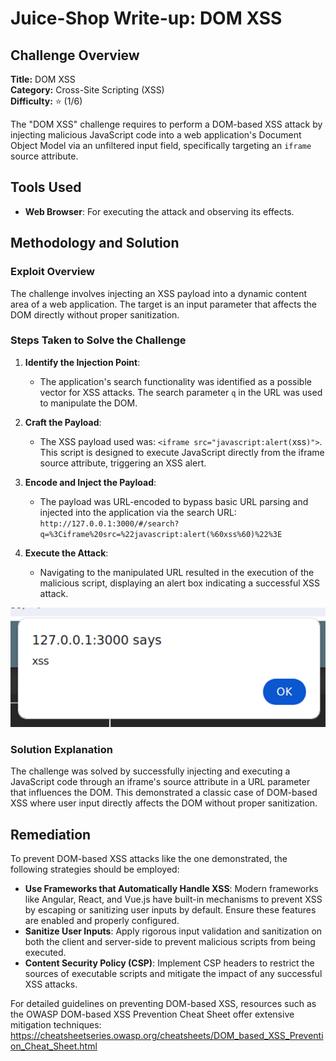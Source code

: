# Juice-Shop Write-up: DOM XSS

## Challenge Overview

**Title:** DOM XSS\
**Category:** Cross-Site Scripting (XSS)\
**Difficulty:** ⭐ (1/6)

The "DOM XSS" challenge requires to perform a DOM-based XSS attack by injecting malicious JavaScript code into a web application's Document Object Model via an unfiltered input field, specifically targeting an `iframe` source attribute.

## Tools Used

- **Web Browser**: For executing the attack and observing its effects.

## Methodology and Solution

### Exploit Overview

The challenge involves injecting an XSS payload into a dynamic content area of a web application. The target is an input parameter that affects the DOM directly without proper sanitization.

### Steps Taken to Solve the Challenge

1. **Identify the Injection Point**:
   - The application's search functionality was identified as a possible vector for XSS attacks. The search parameter `q` in the URL was used to manipulate the DOM.

2. **Craft the Payload**:
   - The XSS payload used was: `<iframe src="javascript:alert(`xss`)">`. This script is designed to execute JavaScript directly from the iframe source attribute, triggering an XSS alert.

3. **Encode and Inject the Payload**:
   - The payload was URL-encoded to bypass basic URL parsing and injected into the application via the search URL: `http://127.0.0.1:3000/#/search?q=%3Ciframe%20src=%22javascript:alert(%60xss%60)%22%3E`

4. **Execute the Attack**:
   - Navigating to the manipulated URL resulted in the execution of the malicious script, displaying an alert box indicating a successful XSS attack.

<img src="../assets/difficulty1/dom_xss_1.png" alt="alt text" width="700px">

### Solution Explanation

The challenge was solved by successfully injecting and executing a JavaScript code through an iframe's source attribute in a URL parameter that influences the DOM. This demonstrated a classic case of DOM-based XSS where user input directly affects the DOM without proper sanitization.

## Remediation

To prevent DOM-based XSS attacks like the one demonstrated, the following strategies should be employed:

- **Use Frameworks that Automatically Handle XSS**: Modern frameworks like Angular, React, and Vue.js have built-in mechanisms to prevent XSS by escaping or sanitizing user inputs by default. Ensure these features are enabled and properly configured.
- **Sanitize User Inputs**: Apply rigorous input validation and sanitization on both the client and server-side to prevent malicious scripts from being executed.
- **Content Security Policy (CSP)**: Implement CSP headers to restrict the sources of executable scripts and mitigate the impact of any successful XSS attacks.

For detailed guidelines on preventing DOM-based XSS, resources such as the OWASP DOM-based XSS Prevention Cheat Sheet offer extensive mitigation techniques: https://cheatsheetseries.owasp.org/cheatsheets/DOM_based_XSS_Prevention_Cheat_Sheet.html
